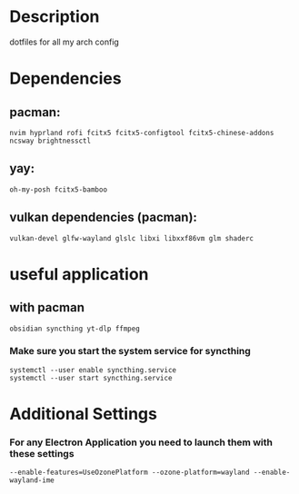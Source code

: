 # Description
dotfiles for all my arch config 
# Dependencies
## pacman:
```
nvim hyprland rofi fcitx5 fcitx5-configtool fcitx5-chinese-addons ncsway brightnessctl
```
## yay:
```
oh-my-posh fcitx5-bamboo
```
## vulkan dependencies (pacman):
```
vulkan-devel glfw-wayland glslc libxi libxxf86vm glm shaderc
```
# useful application
## with pacman
```
obsidian syncthing yt-dlp ffmpeg
```
### Make sure you start the system service for syncthing
```
systemctl --user enable syncthing.service
systemctl --user start syncthing.service
```
# Additional Settings
### For any Electron Application you need to launch them with these settings 
```
--enable-features=UseOzonePlatform --ozone-platform=wayland --enable-wayland-ime
```

